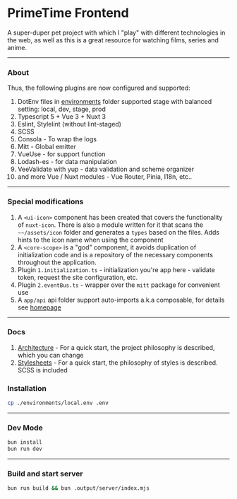# PrimeTime Frontend

A super-duper pet project with which I "play" with different technologies in the web, as well as this is a great resource for watching films, series and anime.

---

### About

Thus, the following plugins are now configured and supported:

1. DotEnv files in [environments](./environments) folder supported stage with balanced setting: local, dev, stage, prod
2. Typescript 5 + Vue 3 + Nuxt 3
3. Eslint, Stylelint (without lint-staged)
4. SCSS
5. Consola - To wrap the logs
6. Mitt - Global emitter
7. VueUse - for support function
8. Lodash-es - for data manipulation
9. VeeValidate with yup - data validation and scheme organizer
10. and more Vue / Nuxt modules - Vue Router, Pinia, I18n, etc..

---

### Special modifications

1. A `<ui-icon>` component has been created that covers the functionality of `nuxt-icon`. There is also a module written for it that scans the `~~/assets/icon` folder and generates a `types` based on the files. Adds hints to the icon name when using the component
2. A `<core-scope>` is a "god" component, it avoids duplication of initialization code and is a repository of the necessary components throughout the application.
3. Plugin `1.initialization.ts` - initialization you're app here - validate token, request the site configuration, etc.
4. Plugin `2.eventBus.ts` - wrapper over the `mitt` package for convenient use
5. A `app/api` api folder support auto-imports a.k.a composable, for details see [homepage](./app/pages/index.vue)

---

### Docs

1. [Architecture](./docs/architecture.md) - For a quick start, the project philosophy is described, which you can change
2. [Stylesheets](./app/assets/stylesheets/README.md) - For a quick start, the philosophy of styles is described. SCSS is included

### Installation

```bash
cp ./environments/local.env .env
```

---

### Dev Mode

```bash
bun install
bun run dev
```

---

### Build and start server

```bash
bun run build && bun .output/server/index.mjs
```
